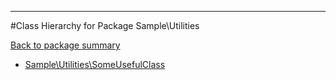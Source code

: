 - - -

#Class Hierarchy for Package Sample\Utilities

<div><a href='https://github.com/JeyDotC/Hirudo-docs/tree/master/sample/utilities'>Back to package summary</a></div>

<ul>
<li><a href="https://github.com/JeyDotC/Hirudo-docs/blob/master/Sample/Utilities/SomeUsefulClass.md">Sample\Utilities\SomeUsefulClass</a></li>
</ul>
